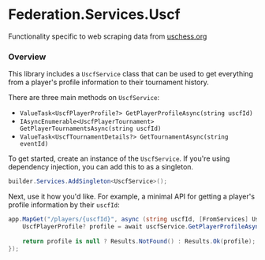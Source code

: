# Federation.Services.Uscf

Functionality specific to web scraping data from [uschess.org](https://uschess.org)

### Overview

This library includes a `UscfService` class that can be used to get everything from a player's profile information to
their tournament history.

There are three main methods on `UscfService`:

- `ValueTask<UscfPlayerProfile?> GetPlayerProfileAsync(string uscfId)`
- `IAsyncEnumerable<UscfPlayerTournament> GetPlayerTournamentsAsync(string uscfId)`
- `ValueTask<UscfTournamentDetails?> GetTournamentAsync(string eventId)`

To get started, create an instance of the `UscfService`. If you're using dependency injection, you can add this to as a
singleton.

```c#
builder.Services.AddSingleton<UscfService>();
```

Next, use it how you'd like. For example, a minimal API for getting a player's profile information by their `uscfId`:

```c#
app.MapGet("/players/{uscfId}", async (string uscfId, [FromServices] UscfService uscfService) => {
    UscfPlayerProfile? profile = await uscfService.GetPlayerProfileAsync(uscfId);
    
    return profile is null ? Results.NotFound() : Results.Ok(profile);
});
```